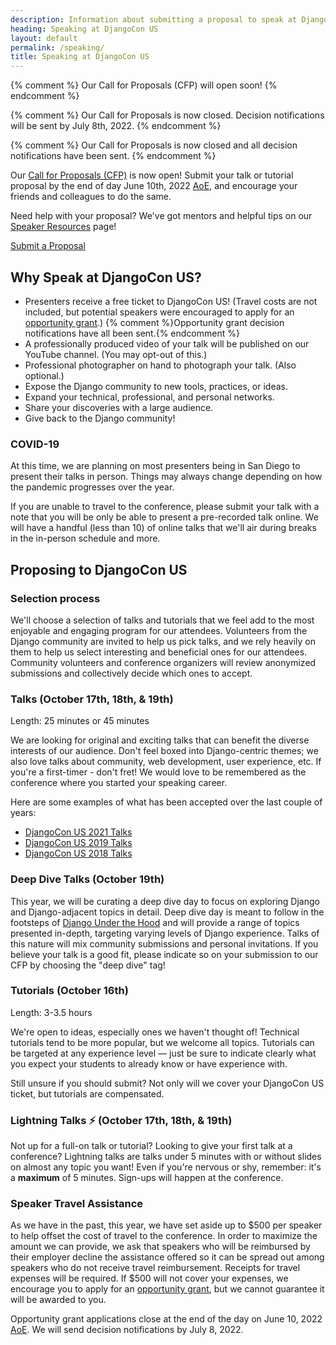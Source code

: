 ```yaml
---
description: Information about submitting a proposal to speak at DjangoCon US
heading: Speaking at DjangoCon US
layout: default
permalink: /speaking/
title: Speaking at DjangoCon US
---
```


{% comment %}
Our Call for Proposals (CFP) will open soon!
{% endcomment %}

{% comment %}
Our Call for Proposals is now closed.
Decision notifications will be sent by July 8th, 2022.
{% endcomment %}

{% comment %}
Our Call for Proposals is now closed and all decision notifications have been sent.
{% endcomment %}

Our <a href="{{ site.cfp_application }}">Call for Proposals (CFP)</a> is now open!
Submit your talk or tutorial proposal by the end of day June 10th, 2022 [AoE](https://time.is/compare/0000_10_June_2022_in_Anywhere_on_Earth), and encourage your friends and colleagues to do the same.

Need help with your proposal? We've got mentors and helpful tips on our [Speaker Resources](/speaking/speaker-resources/) page!

<a href="{{site.cfp_application}}" class="button">Submit a Proposal</a>

## Why Speak at DjangoCon US?

- Presenters receive a free ticket to DjangoCon US! (Travel costs are not included, but potential speakers were encouraged to apply for an <a href="/opportunity-grants/">opportunity grant</a>.)  {% comment %}Opportunity grant decision notifications have all been sent.{% endcomment %}
- A professionally produced video of your talk will be published on our YouTube channel. (You may opt-out of this.)
- Professional photographer on hand to photograph your talk. (Also optional.)
- Expose the Django community to new tools, practices, or ideas.
- Expand your technical, professional, and personal networks.
- Share your discoveries with a large audience.
- Give back to the Django community!

### COVID-19

At this time, we are planning on most presenters being in San Diego to present their talks in person. Things may always change depending on how the pandemic progresses over the year.

If you are unable to travel to the conference, please submit your talk with a note that you will be only be able to present a pre-recorded talk online. We will have a handful (less than 10) of online talks that we'll air during breaks in the in-person schedule and more.

## Proposing to DjangoCon US

### Selection process

We'll choose a selection of talks and tutorials that we feel add to the most enjoyable and engaging program for our attendees. Volunteers from the Django community are invited to help us pick talks, and we rely heavily on them to help us select interesting and beneficial ones for our attendees. Community volunteers and conference organizers will review anonymized submissions and collectively decide which ones to accept.

### Talks (October 17th, 18th, &amp; 19th)

Length: 25 minutes or 45 minutes

We are looking for original and exciting talks that can benefit the diverse interests of our audience.
Don't feel boxed into Django-centric themes; we also love talks about community, web development, user experience, etc.
If you're a first-timer - don't fret! We would love to be remembered as the conference where you started your speaking career.

Here are some examples of what has been accepted over the last couple of years:

* [DjangoCon US 2021 Talks](https://2021.djangocon.us/talks/)
* [DjangoCon US 2019 Talks](https://2019.djangocon.us/talks/)
* [DjangoCon US 2018 Talks](https://2018.djangocon.us/talks/)

### Deep Dive Talks (October 19th)

This year, we will be curating a deep dive day to focus on exploring Django and Django-adjacent topics in detail.
Deep dive day is meant to follow in the footsteps of [Django Under the Hood](https://djangounderthehood.com/) and will provide a range of topics presented in-depth, targeting varying levels of Django experience.
Talks of this nature will mix community submissions and personal invitations.
If you believe your talk is a good fit, please indicate so on your submission to our CFP by choosing the "deep dive" tag!

### Tutorials (October 16th)

Length: 3-3.5 hours

We're open to ideas, especially ones we haven't thought of! Technical tutorials tend to be more popular, but we welcome all topics. Tutorials can be targeted at any experience level &mdash; just be sure to indicate clearly what you expect your students to already know or have experience with.

Still unsure if you should submit?
Not only will we cover your DjangoCon US ticket, but tutorials are compensated.

### Lightning Talks :zap: (October 17th, 18th, &amp; 19th)

Not up for a full-on talk or tutorial? Looking to give your first talk at a conference?
Lightning talks are talks under 5 minutes with or without slides on almost any topic you want!
Even if you're nervous or shy, remember: it's a **maximum** of 5 minutes.
Sign-ups will happen at the conference.

### Speaker Travel Assistance

As we have in the past, this year, we have set aside up to $500 per speaker to help offset the cost of travel to the conference.
In order to maximize the amount we can provide, we ask that speakers who will be reimbursed by their employer decline the assistance offered so it can be spread out among speakers who do not receive travel reimbursement.
Receipts for travel expenses will be required.
If $500 will not cover your expenses, we encourage you to apply for an <a href= "{{site.opportunity_grant_application}}">opportunity grant</a>, but we cannot guarantee it will be awarded to you.

Opportunity grant applications close at the end of the day on June 10, 2022 [AoE](https://time.is/compare/0000_10_June_2022_in_Anywhere_on_Earth). We will send decision notifications by July 8, 2022.
